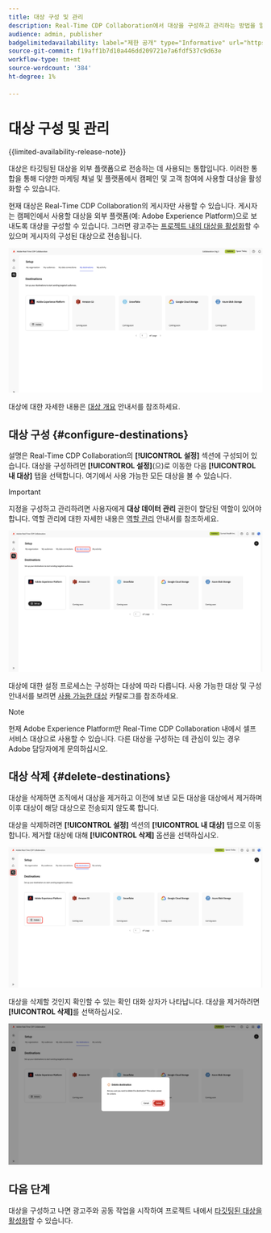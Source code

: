 ```yaml
---
title: 대상 구성 및 관리
description: Real-Time CDP Collaboration에서 대상을 구성하고 관리하는 방법을 알아봅니다.
audience: admin, publisher
badgelimitedavailability: label="제한 공개" type="Informative" url="https://helpx.adobe.com/kr/legal/product-descriptions/real-time-customer-data-platform-collaboration.html newtab=true"
source-git-commit: f19aff1b7d10a446dd209721e7a6fdf537c9d63e
workflow-type: tm+mt
source-wordcount: '384'
ht-degree: 1%

---
```


# 대상 구성 및 관리

{{limited-availability-release-note}}

대상은 타깃팅된 대상을 외부 플랫폼으로 전송하는 데 사용되는 통합입니다. 이러한 통합을 통해 다양한 마케팅 채널 및 플랫폼에서 캠페인 및 고객 참여에 사용할 대상을 활성화할 수 있습니다.

현재 대상은 Real-Time CDP Collaboration의 게시자만 사용할 수 있습니다. 게시자는 캠페인에서 사용할 대상을 외부 플랫폼(예: Adobe Experience Platform)으로 보내도록 대상을 구성할 수 있습니다. 그러면 광고주는 [프로젝트 내의 대상을 활성화](../collaborate/activate.md)할 수 있으며 게시자의 구성된 대상으로 전송됩니다.

![활성 Adobe Experience Platform 대상을 표시하는 설정 작업 영역의 내 대상 탭](/help/assets/setup/manage-destinations/my-destinations-overview.png)

대상에 대한 자세한 내용은 [대상 개요](../destinations/overview.md) 안내서를 참조하세요.

## 대상 구성 {#configure-destinations}

설명은 Real-Time CDP Collaboration의 **[!UICONTROL 설정]** 섹션에 구성되어 있습니다. 대상을 구성하려면 **[!UICONTROL 설정]**(으)로 이동한 다음 **[!UICONTROL 내 대상]** 탭을 선택합니다. 여기에서 사용 가능한 모든 대상을 볼 수 있습니다.

>[!IMPORTANT]
>
>지정을 구성하고 관리하려면 사용자에게 **대상 데이터 관리** 권한이 할당된 역할이 있어야 합니다. 역할 관리에 대한 자세한 내용은 [역할 관리](../permissions/manage-roles.md) 안내서를 참조하세요.

![사용 가능한 대상을 표시하는 설정 작업 영역의 내 대상 탭입니다.](/help/assets/setup/manage-destinations/my-destinations.png)

대상에 대한 설정 프로세스는 구성하는 대상에 따라 다릅니다. 사용 가능한 대상 및 구성 안내서를 보려면 [사용 가능한 대상](../destinations/overview.md#available-destinations) 카탈로그를 참조하세요.

>[!NOTE]
>
>현재 Adobe Experience Platform만 Real-Time CDP Collaboration 내에서 셀프서비스 대상으로 사용할 수 있습니다. 다른 대상을 구성하는 데 관심이 있는 경우 Adobe 담당자에게 문의하십시오.

## 대상 삭제 {#delete-destinations}

대상을 삭제하면 조직에서 대상을 제거하고 이전에 보낸 모든 대상을 대상에서 제거하며 이후 대상이 해당 대상으로 전송되지 않도록 합니다.

대상을 삭제하려면 **[!UICONTROL 설정]** 섹션의 **[!UICONTROL 내 대상]** 탭으로 이동합니다. 제거할 대상에 대해 **[!UICONTROL 삭제]** 옵션을 선택하십시오.

![Adobe Experience Platform 대상에 대해 삭제 옵션이 강조 표시된 내 대상 작업 영역입니다.](/help/assets/setup/manage-destinations/delete-destination.png)

대상을 삭제할 것인지 확인할 수 있는 확인 대화 상자가 나타납니다. 대상을 제거하려면 **[!UICONTROL 삭제]**&#x200B;를 선택하십시오.

![삭제 옵션이 강조 표시된 대상 삭제 대화 상자입니다.](/help/assets/setup/manage-destinations/delete-destination-confirm.png)

## 다음 단계

대상을 구성하고 나면 광고주와 공동 작업을 시작하여 프로젝트 내에서 [타깃팅된 대상을 활성화](../collaborate/activate.md)할 수 있습니다.

